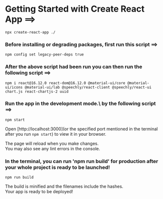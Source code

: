 # Getting Started with Create React App  ==>

`npx create-react-app ./`


### Before installing or degrading packages, first run this script ==>

`npm config set legacy-peer-deps true`

### After the above script had been run you can then run the following script ==>

`npm i react@16.12.0 react-dom@16.12.0 @material-ui/core @material-ui/icons @material-ui/lab @speechly/react-client @speechly/react-ui chart.js react-chartjs-2 uuid`


### Run the app in the development mode.\ by the following script ==>

`npm start`

Open [http://localhost:3000](or the specified port mentioned in the terminal after you run `npm start`) to view it in your browser.

The page will reload when you make changes.\
You may also see any lint errors in the console.


### In the terminal, you can run 'npm run build' for production after your whole project is ready to be launched!

`npm run build`

The build is minified and the filenames include the hashes.\
Your app is ready to be deployed!

